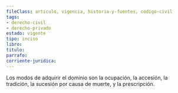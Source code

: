 ```yaml
---
fileClass: articulo, vigencia, historia-y-fuentes, codigo-civil
tags:
- derecho-civil
- derecho-privado
estado: vigente
tipo: inciso
libro:
titulo:
parrafo:
corriente-juridica:
---
```

Los modos de adquirir el dominio son la ocupación, la accesión, la tradición, la sucesión por causa de muerte, y la prescripción.